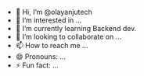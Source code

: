 - 👋 Hi, I’m @olayanjutech
- 👀 I’m interested in ...
- 🌱 I’m currently learning Backend dev.
- 💞️ I’m looking to collaborate on ...
- 📫 How to reach me ...
- 😄 Pronouns: ...
- ⚡ Fun fact: ...

<!---
olayanjutech/olayanjutech is a ✨ special ✨ repository because its `README.md` (this file) appears on your GitHub profile.
You can click the Preview link to take a look at your changes.
--->
